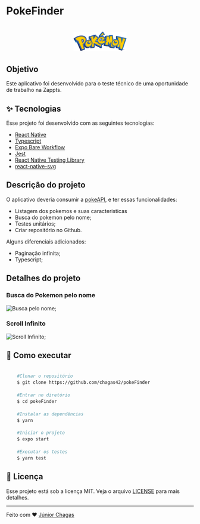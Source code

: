# PokeFinder 

<h1 align="center">
  <img alt="Plant Manager" title="Plant Manager" src=".github/logo.png" />
</h1>

## Objetivo

Este aplicativo foi desenvolvido para o teste técnico de uma oportunidade de trabalho na Zappts.


## ✨ Tecnologias

Esse projeto foi desenvolvido com as seguintes tecnologias:

- [React Native](https://reactnative.dev/)
- [Typescript](https://www.typescriptlang.org/)
- [Expo Bare Workflow](https://expo.io/)
- [Jest](https://expo.io/)
- [React Native Testing Library](https://callstack.github.io/react-native-testing-library/)
- [react-native-svg](https://github.com/react-native-svg/react-native-svg)

## Descrição do projeto

O aplicativo deveria consumir a [pokeAPI](https://pokeapi.co/docs/v2), e ter essas funcionalidades:

- Listagem dos pokemos e suas caracteristicas
- Busca do pokemon pelo nome;
- Testes unitários;
- Criar repositório no Github.

Alguns diferenciais adicionados:

- Paginação infinita;
- Typescript;

## Detalhes do projeto

### Busca do Pokemon pelo nome

![Busca pelo nome](https://user-images.githubusercontent.com/51445448/152857954-732cccc1-cb08-423f-9da5-dfdb99851144.gif);

### Scroll Infinito

![Scroll Infinito](https://user-images.githubusercontent.com/51445448/152859044-176018a7-3201-4a82-8605-50da207e1d6b.gif);


## 🚀 Como executar

```bash
    
    #Clonar o repositório
    $ git clone https://github.com/chagas42/pokeFinder

    #Entrar no diretório
    $ cd pokeFinder

    #Instalar as dependências 
    $ yarn  

    #Iniciar o projeto
    $ expo start

    #Executar os testes
    $ yarn test

```

## 📄 Licença

Esse projeto está sob a licença MIT. Veja o arquivo [LICENSE](LICENSE.md) para mais detalhes.

---

Feito com ♥ [Júnior Chagas](https://github.com/chagas42)